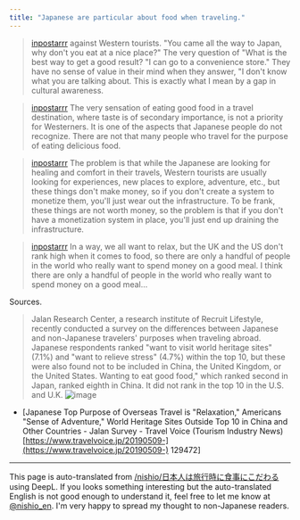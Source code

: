 ```yaml
---
title: "Japanese are particular about food when traveling."
---
```


> [inpostarrr](https://twitter.com/inpostarrr/status/1782301322181791919) against Western tourists.
>  "You came all the way to Japan, why don't you eat at a nice place?"
>  The very question of "What is the best way to get a good result?
>  "I can go to a convenience store."
>  They have no sense of value in their mind when they answer, "I don't know what you are talking about. This is exactly what I mean by a gap in cultural awareness.

> [inpostarrr](https://twitter.com/inpostarrr/status/1782332701766471877) The very sensation of eating good food in a travel destination, where taste is of secondary importance, is not a priority for Westerners. It is one of the aspects that Japanese people do not recognize. There are not that many people who travel for the purpose of eating delicious food.

> [inpostarrr](https://twitter.com/inpostarrr/status/1782345334217388449) The problem is that while the Japanese are looking for healing and comfort in their travels, Western tourists are usually looking for experiences, new places to explore, adventure, etc., but these things don't make money, so if you don't create a system to monetize them, you'll just wear out the infrastructure. To be frank, these things are not worth money, so the problem is that if you don't have a monetization system in place, you'll just end up draining the infrastructure.

> [inpostarrr](https://twitter.com/inpostarrr/status/1782350153359425719) In a way, we all want to relax, but the UK and the US don't rank high when it comes to food, so there are only a handful of people in the world who really want to spend money on a good meal. I think there are only a handful of people in the world who really want to spend money on a good meal...

Sources.

> Jalan Research Center, a research institute of Recruit Lifestyle, recently conducted a survey on the differences between Japanese and non-Japanese travelers' purposes when traveling abroad.
>  Japanese respondents ranked "want to visit world heritage sites" (7.1%) and "want to relieve stress" (4.7%) within the top 10, but these were also found not to be included in China, the United Kingdom, or the United States. Wanting to eat good food," which ranked second in Japan, ranked eighth in China. It did not rank in the top 10 in the U.S. and U.K.
>  ![image](https://gyazo.com/bbd01aa77cd057cf0c37508846b64a13/thumb/1000)
- [Japanese Top Purpose of Overseas Travel is "Relaxation," Americans "Sense of Adventure," World Heritage Sites Outside Top 10 in China and Other Countries - Jalan Survey - Travel Voice (Tourism Industry News) [https://www.travelvoice.jp/20190509-](https://www.travelvoice.jp/20190509-) 129472]

---
This page is auto-translated from [/nishio/日本人は旅行時に食事にこだわる](https://scrapbox.io/nishio/日本人は旅行時に食事にこだわる) using DeepL. If you looks something interesting but the auto-translated English is not good enough to understand it, feel free to let me know at [@nishio_en](https://twitter.com/nishio_en). I'm very happy to spread my thought to non-Japanese readers.